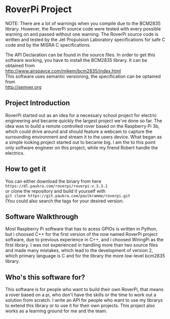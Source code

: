 # RoverPi Project
NOTE: There are a lot of warnings when you compile due to the BCM2835 library. However, the RoverPi source code were tested with every possible warning on and passed without one warning.
The RoverPi source code is written and tested by the Jet Propulsion Laboratory specifications for safe C code and by the MISRA C specifications. 

The API Declaration can be found in the source files.
In order to get this software working, you have to install the BCM2835 library. It can be obtained from  
http://www.airspayce.com/mikem/bcm2835/index.html  
This software uses semantic versioning, the specification can be optained from  
http://semver.org

## Project Introduction
RoverPi started out as an idea for a necessary school project for electric engineering and became quickly the largest project we've done so far. The idea was to build a remote controlled rover based on the Raspberry Pi 3b, which could drive around and should feature a webcam to capture the surrounding environment and stream it to the users device. What began as a simple looking project started out to became big. I am the to this point only software engineer on this project, while my friend Robert handle the electrics. 

## How to get it
You can either download the binary from here  
`https://dl.paukra.com/roverpi/roverpi-v.3.3.1`  
or clone the repository and build it yourself with  
`git clone https://git.paukra.com/paulkramme/roverpi.git`  
(You could also search the tags for your desired version.

## Software Walkthrough
Most Raspberry Pi software that has to acess GPIOs is written in Python, but i choosed C++ for the first version of the now named RoverPi project software, due to previous experience in C++, and i choosed WiringPi as the first library. I was not experienced in handling more than two source files and made many mistakes, which lead to the development of version 2, which primary language is C and for the library the more low-level bcm2835 library.  

## Who's this software for?
This software is for people who want to build their own RoverPi, that means a rover based on a pi, who don't have the skills or the time to work out a solution from scratch. I write an API for people who want to use my librarys to extend this library or to use it for their own projects. This project also works as a learning ground for me and the team.
